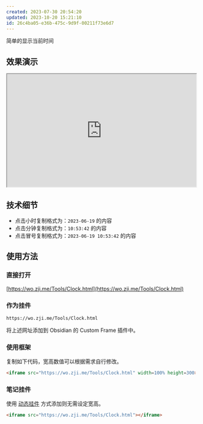 ```yaml
---
created: 2023-07-30 20:54:20
updated: 2023-10-20 15:21:10
id: 26c4ba05-e36b-475c-9d9f-00211f73e6d7
---
```

简单的显示当前时间

## 效果演示

<iframe src="https://wo.zji.me/Tools/Clock.html" width=100% height=300></iframe>

## 技术细节

- 点击小时复制格式为：`2023-06-19` 的内容
- 点击分钟复制格式为：`10:53:42` 的内容
- 点击冒号复制格式为：`2023-06-19 10:53:42` 的内容

## 使用方法

### 直接打开

[https://wo.zji.me/Tools/Clock.html](https://wo.zji.me/Tools/Clock.html)

### 作为挂件

```text
https://wo.zji.me/Tools/Clock.html
```

将上述网址添加到 Obsidian 的 Custom Frame 插件中。

### 使用框架

复制如下代码，宽高数值可以根据需求自行修改。

```html
<iframe src="https://wo.zji.me/Tools/Clock.html" width=100% height=300></iframe>
```

### 笔记挂件

使用 [动态挂件](/Notes/0005_动态挂件.md) 方式添加则无需设定宽高。

```html
<iframe src="https://wo.zji.me/Tools/Clock.html"></iframe>
```